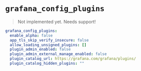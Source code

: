# `grafana_config_plugins`

> Not implemented yet.
> Needs support!

```yaml
grafana_config_plugins:
  enable_alpha: false
  app_tls_skip_verify_insecure: false
  allow_loading_unsigned_plugins: []
  plugin_admin_enabled: false
  plugin_admin_external_manage_enabled: false
  plugin_catalog_url: https://grafana.com/grafana/plugins/
  plugin_catalog_hidden_plugins: ""
```
